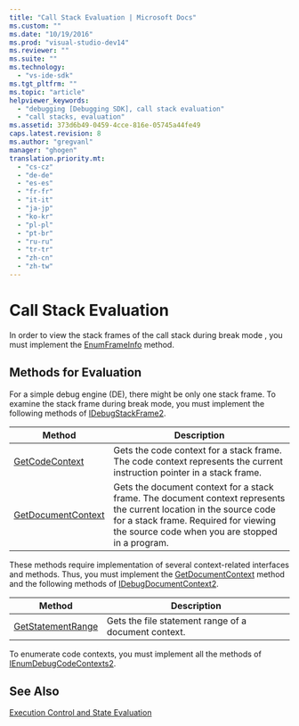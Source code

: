 ```yaml
---
title: "Call Stack Evaluation | Microsoft Docs"
ms.custom: ""
ms.date: "10/19/2016"
ms.prod: "visual-studio-dev14"
ms.reviewer: ""
ms.suite: ""
ms.technology: 
  - "vs-ide-sdk"
ms.tgt_pltfrm: ""
ms.topic: "article"
helpviewer_keywords: 
  - "debugging [Debugging SDK], call stack evaluation"
  - "call stacks, evaluation"
ms.assetid: 373d6b49-0459-4cce-816e-05745a44fe49
caps.latest.revision: 8
ms.author: "gregvanl"
manager: "ghogen"
translation.priority.mt: 
  - "cs-cz"
  - "de-de"
  - "es-es"
  - "fr-fr"
  - "it-it"
  - "ja-jp"
  - "ko-kr"
  - "pl-pl"
  - "pt-br"
  - "ru-ru"
  - "tr-tr"
  - "zh-cn"
  - "zh-tw"
---
```

# Call Stack Evaluation
In order to view the stack frames of the call stack during break mode , you must implement the [EnumFrameInfo](../extensibility/idebugthread2--enumframeinfo.md) method.  
  
## Methods for Evaluation  
 For a simple debug engine (DE), there might be only one stack frame. To examine the stack frame during break mode, you must implement the following methods of [IDebugStackFrame2](../extensibility/idebugstackframe2.md).  
  
|Method|Description|  
|------------|-----------------|  
|[GetCodeContext](../extensibility/idebugstackframe2--getcodecontext.md)|Gets the code context for a stack frame. The code context represents the current instruction pointer in a stack frame.|  
|[GetDocumentContext](../extensibility/idebugstackframe2--getdocumentcontext.md)|Gets the document context for a stack frame. The document context represents the current location in the source code for a stack frame. Required for viewing the source code when you are stopped in a program.|  
  
 These methods require implementation of several context-related interfaces and methods. Thus, you must implement the [GetDocumentContext](../extensibility/idebugcodecontext2--getdocumentcontext.md) method and the following methods of [IDebugDocumentContext2](../extensibility/idebugdocumentcontext2.md).  
  
|Method|Description|  
|------------|-----------------|  
|[GetStatementRange](../extensibility/idebugdocumentcontext2--getstatementrange.md)|Gets the file statement range of a document context.|  
  
 To enumerate code contexts, you must implement all the methods of [IEnumDebugCodeContexts2](../extensibility/ienumdebugcodecontexts2.md).  
  
## See Also  
 [Execution Control and State Evaluation](../extensibility/execution-control-and-state-evaluation.md)